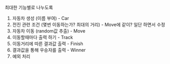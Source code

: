 최대한 기능별로 나누도록
1. 자동차 생성 (이름 부여) - Car
2. 전진 관련 조건 (몇번 이동하는가? 최대의 거리) - Move에 같이? 일단 하면서 수정
3. 자동차 이동 (random값 추출) - Move
4. 이동할때마다 출력 하기 - Track
5. 이동거리에 따른 결과값 출력 - Finish
6. 결과값을 통해 우승자를 출력 - Winner
7. 예외 처리
